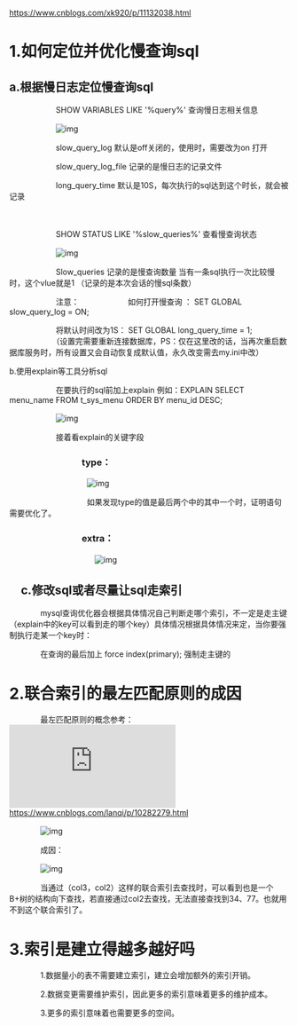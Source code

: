 https://www.cnblogs.com/xk920/p/11132038.html

# 1.如何定位并优化慢查询sql

## a.根据慢日志定位慢查询sql

　　　　　　SHOW VARIABLES LIKE '%query%'   查询慢日志相关信息

　　　　　　![img](https://img2018.cnblogs.com/blog/1510887/201907/1510887-20190704123500412-923701504.png)　

　　　　　　slow_query_log 默认是off关闭的，使用时，需要改为on 打开　　　　　　

　　　　　　slow_query_log_file 记录的是慢日志的记录文件

　　　　　　long_query_time 默认是10S，每次执行的sql达到这个时长，就会被记录

　　　　　　

　　　　　　SHOW STATUS LIKE '%slow_queries%' 查看慢查询状态

　　　　　　![img](https://img2018.cnblogs.com/blog/1510887/201907/1510887-20190704123704385-647317917.png)

　　　　　　Slow_queries 记录的是慢查询数量 当有一条sql执行一次比较慢时，这个vlue就是1 （记录的是本次会话的慢sql条数）

 

　　　　　　注意：
　　　　　　如何打开慢查询 ： SET GLOBAL slow_query_log = ON;

　　　　　　将默认时间改为1S： SET GLOBAL long_query_time = 1;
　　　　　　（设置完需要重新连接数据库，PS：仅在这里改的话，当再次重启数据库服务时，所有设置又会自动恢复成默认值，永久改变需去my.ini中改）

 b.使用explain等工具分析sql

　　　　　　在要执行的sql前加上explain 例如：EXPLAIN SELECT menu_name FROM t_sys_menu ORDER BY menu_id DESC;

　　　　　　![img](https://img2018.cnblogs.com/blog/1510887/201907/1510887-20190704124145902-1171101477.png)

　　　　　　接着看explain的关键字段

### 　　　　　　　　type：

　　　　　　　　　　![img](https://img2018.cnblogs.com/blog/1510887/201907/1510887-20190704124303472-1146267918.png)

　　　　　　　　　　如果发现type的值是最后两个中的其中一个时，证明语句需要优化了。

### 　　　　　　　　extra：

　　　　　　　　　　　![img](https://img2018.cnblogs.com/blog/1510887/201907/1510887-20190704124535302-930160325.png)

## 　c.修改sql或者尽量让sql走索引

　　　　mysql查询优化器会根据具体情况自己判断走哪个索引，不一定是走主键（explain中的key可以看到走的哪个key）具体情况根据具体情况来定，当你要强制执行走某一个key时：

　　　　在查询的最后加上 force index(primary); 强制走主键的



# 2.联合索引的最左匹配原则的成因

　　　　最左匹配原则的概念参考：![img](https://www.cnblogs.com/lanqi/p/10282279.html)https://www.cnblogs.com/lanqi/p/10282279.html

　　　　![img](https://img2018.cnblogs.com/blog/1510887/201907/1510887-20190704134453093-1654650847.png)

 

　　　　成因：

　　　　![img](https://img2018.cnblogs.com/blog/1510887/201907/1510887-20190704135314759-130985200.png)

　　　　当通过（col3，col2）这样的联合索引去查找时，可以看到也是一个B+树的结构向下查找，若直接通过col2去查找，无法直接查找到34、77。也就用不到这个联合索引了。

# 3.索引是建立得越多越好吗

　　　　1.数据量小的表不需要建立索引，建立会增加额外的索引开销。

　　　　2.数据变更需要维护索引，因此更多的索引意味着更多的维护成本。

　　　　3.更多的索引意味着也需要更多的空间。